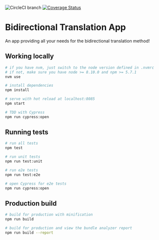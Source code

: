 ![CircleCI branch](https://img.shields.io/circleci/project/github/nlitwin/bidirectional-translation-app/master.svg)
[![Coverage Status](https://coveralls.io/repos/github/nlitwin/bidirectional-translation-app/badge.svg?branch=master)](https://coveralls.io/github/nlitwin/bidirectional-translation-app?branch=master)

# Bidirectional Translation App

An app providing all your needs for the bidirectional translation method!

## Working locally

``` bash
# if you have nvm, just switch to the node version defined in .nvmrc
# if not, make sure you have node >= 8.10.0 and npm >= 5.7.1
nvm use

# install dependencies
npm install

# serve with hot reload at localhost:8085
npm start

# TDD with Cypress
npm run cypress:open
```

## Running tests

``` bash
# run all tests
npm test

# run unit tests
npm run test:unit

# run e2e tests
npm run test:e2e

# open Cypress for e2e tests
npm run cypress:open
```

## Production build

``` bash
# build for production with minification
npm run build

# build for production and view the bundle analyzer report
npm run build --report
```
